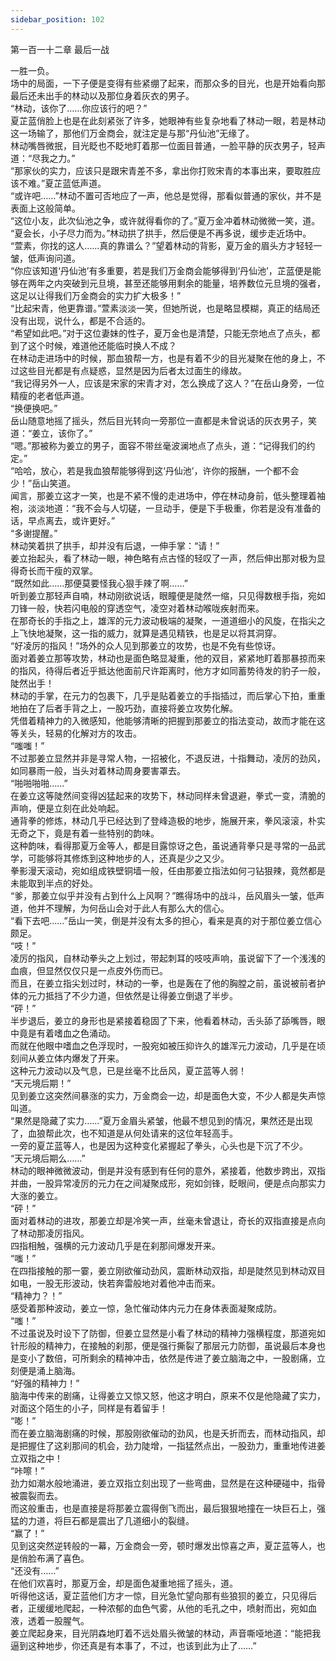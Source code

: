 ```yaml
---
sidebar_position: 102
---
```

 第一百一十二章 最后一战


一胜一负。  
场中的局面，一下子便是变得有些紧绷了起来，而那众多的目光，也是开始看向那最后还未出手的林动以及那位身着灰衣的男子。  
“林动，该你了……你应该行的吧？”  
夏芷蓝俏脸上也是在此刻紧张了许多，她眼神有些复杂地看了林动一眼，若是林动这一场输了，那他们万金商会，就注定是与那“丹仙池”无缘了。  
林动嘴唇微抿，目光眨也不眨地盯着那一位面目普通，一脸平静的灰衣男子，轻声道：“尽我之力。”  
“那家伙的实力，应该只是跟宋青差不多，拿出你打败宋青的本事出来，要取胜应该不难。”夏芷蓝低声道。  
“或许吧……”林动不置可否地应了一声，他总是觉得，那看似普通的家伙，并不是表面上这般简单。  
“这位小友，此次仙池之争，或许就得看你的了。”夏万金冲着林动微微一笑，道。  
“夏会长，小子尽力而为。”林动拱了拱手，然后便是不再多说，缓步走近场中。  
“萱素，你找的这人……真的靠谱么？”望着林动的背影，夏万金的眉头方才轻轻一皱，低声询问道。  
“你应该知道‘丹仙池’有多重要，若是我们万金商会能够得到‘丹仙池’，芷蓝便是能够在两年之内突破到元旦境，甚至还能够用剩余的能量，培养数位元旦境的强者，这足以让得我们万金商会的实力扩大极多！”  
“比起宋青，他更靠谱。”萱素淡淡一笑，但她所说，也是略显模糊，真正的结局还没有出现，说什么，都是不合适的。  
“希望如此吧。”对于这位妻妹的性子，夏万金也是清楚，只能无奈地点了点头，都到了这个时候，难道他还能临时换人不成？  
在林动走进场中的时候，那血狼帮一方，也是有着不少的目光凝聚在他的身上，不过这些目光都是有点疑惑，显然是因为后者太过面生的缘故。  
“我记得另外一人，应该是宋家的宋青才对，怎么换成了这人？”在岳山身旁，一位精瘦的老者低声道。  
“换便换吧。”  
岳山随意地摇了摇头，然后目光转向一旁那位一直都是未曾说话的灰衣男子，笑道：“姜立，该你了。”  
“嗯。”那被称为姜立的男子，面容不带丝毫波澜地点了点头，道：“记得我们的约定。”  
“哈哈，放心，若是我血狼帮能够得到这‘丹仙池’，许你的报酬，一个都不会少！”岳山笑道。  
闻言，那姜立这才一笑，也是不紧不慢的走进场中，停在林动身前，低头整理着袖袍，淡淡地道：“我不会与人切磋，一旦动手，便是下手极重，你若是没有准备的话，早点离去，或许更好。”  
“多谢提醒。”  
林动笑着拱了拱手，却并没有后退，一伸手掌：“请！”  
姜立抬起头，看了林动一眼，神色略有点古怪的轻叹了一声，然后伸出那对极为显得奇长而干瘦的双掌。  
“既然如此……那便莫要怪我心狠手辣了啊……”  
听到姜立那轻声自喃，林动刚欲说话，眼瞳便是陡然一缩，只见得数根手指，宛如刀锋一般，快若闪电般的穿透空气，凌空对着林动喉咙疾射而来。  
在那奇长的手指之上，雄浑的元力波动极端的凝聚，一道道细小的风旋，在指尖之上飞快地凝聚，这一指的威力，就算是遇见精铁，也是足以将其洞穿。  
“好凌厉的指风！”场外的众人见到那姜立的攻势，也是不免有些惊讶。  
面对着姜立那等攻势，林动也是面色略显凝重，他的双目，紧紧地盯着那暴掠而来的指风，待得后者近乎抵达他面前尺许距离时，他方才如同蓄势待发的豹子一般，陡然出手！  
林动的手掌，在元力的包裹下，几乎是贴着姜立的手指插过，而后掌心下拍，重重地拍在了后者手背之上，一股巧劲，直接将姜立攻势化解。  
凭借着精神力的入微感知，他能够清晰的把握到那姜立的指法变动，故而才能在这等关头，轻易的化解对方的攻击。  
“嗤嗤！”  
不过那姜立显然并非是寻常人物，一招被化，不退反进，十指舞动，凌厉的劲风，如同暴雨一般，当头对着林动周身要害罩去。  
“啪啪啪啪……”  
在姜立这等陡然间变得凶猛起来的攻势下，林动同样未曾退避，拳式一变，清脆的声响，便是立刻在此处响起。  
通背拳的修炼，林动几乎已经达到了登峰造极的地步，施展开来，拳风滚滚，朴实无奇之下，竟是有着一些特别的韵味。  
这种韵味，看得那夏万金等人，都是目露惊讶之色，虽说通背拳只是寻常的一品武学，可能够将其修炼到这种地步的人，还真是少之又少。  
拳影漫天滚动，宛如组成铁壁铜墙一般，任由那姜立指法如何刁钻狠辣，竟然都是未能取到半点的好处。  
“爹，那姜立似乎并没有占到什么上风啊？”瞧得场中的战斗，岳风眉头一皱，低声道，他并不理解，为何岳山会对于此人有那么大的信心。  
“看下去吧……”岳山一笑，倒是并没有太多的担心，看来是真的对于那位姜立信心颇足。  
“吱！”  
凌厉的指风，自林动拳头之上划过，带起刺耳的吱吱声响，虽说留下了一个浅浅的血痕，但显然仅仅只是一点皮外伤而已。  
而且，在姜立指尖划过时，林动的一拳，也是轰在了他的胸膛之前，虽说被前者护体的元力抵挡了不少力道，但依然是让得姜立倒退了半步。  
“砰！”  
半步退后，姜立的身形也是紧接着稳固了下来，他看着林动，舌头舔了舔嘴唇，眼中竟是有着嗜血之色涌动。  
而就在他眼中嗜血之色浮现时，一股宛如被压抑许久的雄浑元力波动，几乎是在顷刻间从姜立体内爆发了开来。  
这种元力波动以及气息，已是丝毫不比岳风，夏芷蓝等人弱！  
“天元境后期！”  
见到姜立这突然间暴涨的实力，万金商会一边，却是面色大变，不少人都是失声惊叫道。  
“果然是隐藏了实力……”夏万金眉头紧皱，他最不想见到的情况，果然还是出现了，血狼帮此次，也不知道是从何处请来的这位年轻高手。  
一旁的夏芷蓝等人，也是因为这种变化紧握起了拳头，心头也是下沉了不少。  
“天元境后期么……”  
林动的眼神微微波动，倒是并没有感到有任何的意外，紧接着，他数步跨出，双指并曲，一股异常凌厉的元力在之间凝聚成形，宛如剑锋，眨眼间，便是点向那实力大涨的姜立。  
“砰！”  
面对着林动的进攻，那姜立却是冷笑一声，丝毫未曾退让，奇长的双指直接是点向了林动那凌厉指风。  
四指相触，强横的元力波动几乎是在刹那间爆发开来。  
“嗤！”  
在四指接触的那一霎，姜立刚欲催动劲风，震断林动双指，却是陡然见到林动双目如电，一股无形波动，快若奔雷般地对着他冲击而来。  
“精神力？！”  
感受着那种波动，姜立一惊，急忙催动体内元力在身体表面凝聚成防。  
“嗤！”  
不过虽说及时设下了防御，但姜立显然是小看了林动的精神力强横程度，那道宛如针形般的精神力，在接触的刹那，便是强行撕裂了那层元力防御，虽说最后本身也是变小了数倍，可所剩余的精神冲击，依然是传进了姜立脑海之中，一股剧痛，立刻便是涌上脑海。  
“好强的精神力！”  
脑海中传来的剧痛，让得姜立又惊又怒，他这才明白，原来不仅是他隐藏了实力，对面这个陌生的小子，同样是有着留手！  
“嘭！”  
而在姜立脑海剧痛的时候，那股刚欲催动的劲风，也是夭折而去，而林动指风，却是把握住了这刹那间的机会，劲力陡增，一指猛然点出，一股劲力，重重地传进姜立双指之中！  
“咔嚓！”  
劲力如潮水般地涌进，姜立双指立刻出现了一些弯曲，显然是在这种硬碰中，指骨被震裂而去。  
而这般重击，也是直接是将那姜立震得倒飞而出，最后狠狠地撞在一块巨石上，强猛的力道，将巨石都是震出了几道细小的裂缝。  
“赢了！”  
见到这突然逆转般的一幕，万金商会一旁，顿时爆发出惊喜之声，夏芷蓝等人，也是俏脸布满了喜色。  
“还没有……”  
在他们欢喜时，那夏万金，却是面色凝重地摇了摇头，道。  
听得他这话，夏芷蓝他们方才一惊，目光急忙望向那有些狼狈的姜立，只见得后者，正缓缓地爬起，一种浓郁的血色气雾，从他的毛孔之中，喷射而出，宛如血液，透着一股腥气。  
姜立爬起身来，目光阴森地盯着不远处眉头微皱的林动，声音嘶哑地道：“能把我逼到这种地步，你还真是有本事了，不过，也该到此为止了……”  
  
  
